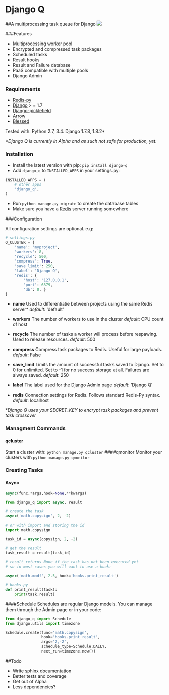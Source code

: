 # Django Q
##A multiprocessing task queue for Django
[![](https://travis-ci.org/Koed00/django-q.svg?branch=master)](https://travis-ci.org/Koed00/django-q)

###Features

* Multiprocessing worker pool
* Encrypted and compressed task packages
* Scheduled tasks 
* Result hooks
* Result and Failure database
* PaaS compatible with multiple pools
* Django Admin

### Requirements

* [Redis-py](https://github.com/andymccurdy/redis-py)
* [Django](https://www.djangoproject.com) > = 1.7
* [Django-picklefield](https://github.com/gintas/django-picklefield)
* [Arrow](https://github.com/crsmithdev/arrow)
* [Blessed](https://github.com/jquast/blessed)

Tested with: Python 2.7, 3.4. Django 1.7.8, 1.8.2\*

*\*Django Q is currently in Alpha and as such not safe for production, yet.*


### Installation

* Install the latest version with pip: `pip install django-q`
* Add `django_q` to `INSTALLED_APPS` in your settings.py:
```python
INSTALLED_APPS = (
    # other apps
    'django_q',
)
```
* Run `python manage.py migrate` to create the database tables
* Make sure you have a [Redis](http://redis.io/) server running somewhere


###Configuration

All configuration settings are optional. e.g:
```python
# settings.py
Q_CLUSTER = {
    'name': 'myproject', 
    'workers': 8, 
    'recycle': 500,
    'compress': True,
    'save_limit': 250,
    'label': 'Django Q',
    'redis': {
        'host': '127.0.0.1',
        'port': 6379,
        'db': 0, }
}
```

* **name**
Used to differentiatie between projects using the same Redis server\*
*default*: 'default'

* **workers**
The number of workers to use in the cluster
*default*: CPU count of host 

* **recycle**
The number of tasks a worker will process before respawing. Used to release resources.
*default*:  500

* **compress**
Compress task packages to Redis. Useful for large payloads.
*default*: False

* **save_limit**
Limits the amount of successful tasks saved to Django.  Set to 0 for unlimited. Set to -1 for no success storage at all.
Failures are always saved.
*default*: 250

* **label**
The label used for the Django Admin page
*default*: 'Django Q'

* **redis**
Connection settings for Redis. Follows standard Redis-Py syntax.
*default*: localhost

\**Django Q uses your SECRET_KEY to encrypt task packages and prevent task crossover*

### Managment Commands
#### qcluster
Start a cluster with: `python manage.py qcluster`
####qmonitor
Monitor your clusters with `python manage.py qmonitor`

### Creating Tasks

#### Async

```python
async(func,*args,hook=None,**kwargs)
```

```python
from django_q import async, result

# create the task
async('math.copysign', 2, -2)

# or with import and storing the id
import math.copysign

task_id = async(copysign, 2, -2)

# get the result
task_result = result(task_id)

# result returns None if the task has not been executed yet
# so in most cases you will want to use a hook:

async('math.modf', 2.5, hook='hooks.print_result')

# hooks.py
def print_result(task):
    print(task.result)

```
####Schedule
Schedules are regular Django models. You can manage them through the Admin page or in your code:
```python
from django_q import Schedule
from django.utils import timezone

Schedule.create(func='math.copysign', 
                hook='hooks.print_result', 
                args='2,-2', 
                schedule_type=Schedule.DAILY,
                next_run=timezone.now())
```

##Todo
* Write sphinx documentation
* Better tests and coverage
* Get out of Alpha
* Less dependencies?


